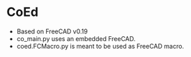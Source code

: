 # CoEd
* Based on FreeCAD v0.19
* co_main.py uses an embedded FreeCAD.
* coed.FCMacro.py is meant to be used as FreeCAD macro.
